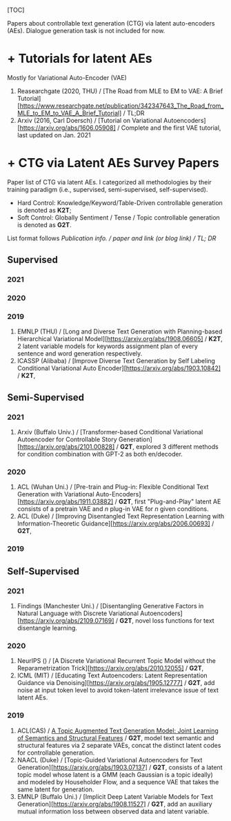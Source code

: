 [TOC] 

Papers about controllable text generation (CTG) via latent auto-encoders (AEs). Dialogue generation task is not included for now.

#  + Tutorials for latent AEs

Mostly for Variational Auto-Encoder (VAE)

1. Reasearchgate (2020, THU) / [The Road from MLE to EM to VAE: A Brief Tutorial][https://www.researchgate.net/publication/342347643_The_Road_from_MLE_to_EM_to_VAE_A_Brief_Tutorial] / TL;DR
2. Arxiv (2016, Carl Doersch) / [Tutorial on Variational Autoencoders][https://arxiv.org/abs/1606.05908] / Complete and the first VAE tutorial, last updated on Jan. 2021

# + CTG via Latent AEs Survey Papers

Paper list of CTG via latent AEs. I categorized all methodologies by their training paradigm (i.e., supervised, semi-supervised, self-supervised).  

- Hard Control: Knowledge/Keyword/Table-Driven controllable generation is denoted as **K2T**;
- Soft Control: Globally Sentiment / Tense / Topic controllable generation is denoted as **G2T**.

List format follows *Publication info. / paper and link (or blog link) / TL; DR*

##  Supervised

### 2021



### 2020



### 2019

1. EMNLP (THU) / [Long and Diverse Text Generation with Planning-based Hierarchical Variational Model][https://arxiv.org/abs/1908.06605] / **K2T**, 2 latent variable models for keywords assignment plan of every sentence and word generation respectively.
2. ICASSP (Alibaba) / [Improve Diverse Text Generation by Self Labeling Conditional Variational Auto Encoder][https://arxiv.org/abs/1903.10842] / **K2T**, 

## Semi-Supervised

### 2021

1. Arxiv (Buffalo Univ.) / [Transformer-based Conditional Variational Autoencoder for Controllable Story Generation][https://arxiv.org/abs/2101.00828] / **G2T**, explored 3 different methods for condition combination with GPT-2 as both en/decoder.

### 2020

1. ACL (Wuhan Uni.) / [Pre-train and Plug-in: Flexible Conditional Text Generation with Variational Auto-Encoders][https://arxiv.org/abs/1911.03882] / **G2T**, first "Plug-and-Play" latent AE consists of a pretrain VAE and $n$ plug-in VAE for $n$ given conditions.
2. ACL (Duke) / [Improving Disentangled Text Representation Learning with Information-Theoretic Guidance][https://arxiv.org/abs/2006.00693] / **G2T**, 

### 2019





## Self-Supervised

### 2021

1. Findings (Manchester Uni.) / [Disentangling Generative Factors in Natural Language with Discrete Variational Autoencoders][https://arxiv.org/abs/2109.07169] / **G2T**, novel loss functions for text disentangle learning.

### 2020

1. NeurIPS () / [A Discrete Variational Recurrent Topic Model without the Reparametrization Trick][https://arxiv.org/abs/2010.12055] / **G2T**, 
2. ICML (MIT) / [Educating Text Autoencoders: Latent Representation Guidance via Denoising][https://arxiv.org/abs/1905.12777] / **G2T**, add noise at input token level to avoid token-latent irrelevance issue of text latent AEs.

### 2019

1. ACL(CAS) / [A Topic Augmented Text Generation Model: Joint Learning of Semantics and Structural Features](https://aclanthology.org/D19-1513/) / **G2T**, model text semantic and structural features via 2 separate VAEs, concat the distinct latent codes for controllable generation.
2. NAACL (Duke) / [Topic-Guided Variational Autoencoders for Text Generation][https://arxiv.org/abs/1903.07137] / **G2T**, consists of a latent topic model whose latent is a GMM (each Gaussian is a topic ideally) and modeled by Householder Flow, and a sequence VAE that takes the same latent for generation. 
3. EMNLP (Buffalo Uni.) / [Implicit Deep Latent Variable Models for Text Generation][https://arxiv.org/abs/1908.11527] / **G2T**, add an auxiliary mutual information loss between observed data and latent variable.

